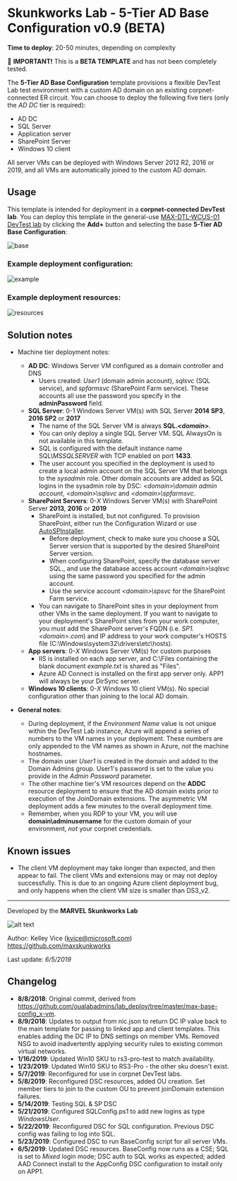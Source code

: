 ﻿# Skunkworks Lab - 5-Tier AD Base Configuration v0.9 (BETA)

**Time to deploy**: 20-50 minutes, depending on complexity

&#x1F34E; **IMPORTANT!**</span> This is a **BETA TEMPLATE** and has not been completely tested.

The **5-Tier AD Base Configuration** template provisions a flexible DevTest Lab test environment with a custom AD domain on an existing corpnet-connected ER circuit. You can choose to deploy the following five tiers (only the _AD DC_ tier is required):

+ AD DC
+ SQL Server
+ Application server
+ SharePoint Server
+ Windows 10 client

All server VMs can be deployed with Windows Server 2012 R2, 2016 or 2019, and all VMs are automatically joined to the custom AD domain.

## Usage

This template is intended for deployment in a **corpnet-connected DevTest lab**. You can deploy this template in the general-use [MAX-DTL-WCUS-01 DevTest lab](https://aka.ms/devtest1) by clicking the **Add+** button and selecting the base **5-Tier AD Base Configuration**:

![base](images/ad-base-config-base.png)

### Example deployment configuration:

![example](images/ad-base-config-example.png)

### Example deployment resources:

![resources](images/ad-base-config-resources.png)

## Solution notes

+ Machine tier deployment notes:
  + **AD DC**: Windows Server VM configured as a domain controller and DNS
    + Users created: _User1_ (domain admin account), _sqlsvc_ (SQL service), and _spfarmsvc_ (SharePoint Farm service). These accounts all use the password you specify in the **adminPassword** field.
  + **SQL Server**: 0-1 Windows Server VM(s) with SQL Server **2014 SP3**, **2016 SP2** or **2017**
    + The name of the SQL Server VM is always **SQL._\<domain>_**.
    + You can only deploy a single SQL Server VM. SQL AlwaysOn is not available in this template.
    + SQL is configured with the default instance name SQL\\_MSSQLSERVER_ with TCP enabled on port **1433**.
    + The user account you specified in the deployment is used to create a local admin account on the SQL Server VM that belongs to the _sysadmin_ role. Other domain accounts are added as SQL logins in the sysadmin role by DSC: _\<domain>\domain admin account_, _\<domain>\sqlsvc_ and _\<domain>\spfarmsvc_.
  + **SharePoint Servers**: 0-_X_ Windows Server VM(s) with SharePoint Server **2013**, **2016** or **2019**
    + SharePoint is installed, but not configured. To provision SharePoint, either run the Configuration Wizard or use [AutoSPInstaller](https://autospinstaller.com).
      + Before deployment, check to make sure you choose a SQL Server version that is supported by the desired SharePoint Server version.
      + When configuring SharePoint, specify the database server SQL.<yourdomain>, and use the database access account _\<domain>\sqlsvc_ using the same password you specified for the admin account.
      + Use the service account _\<domain>\spsvc_ for the SharePoint Farm service.
    + You can navigate to SharePoint sites in your deployment from other VMs in the same deployment. If you want to navigate to your deployment's SharePoint sites from your work computer, you must add the SharePoint server's FQDN (i.e. _SP1.\<domain>.com_) and IP address to your work computer's HOSTS file (C:\Windows\system32\drivers\etc\hosts).
  + **App servers**: 0-_X_ Windows Server VM(s) for custom purposes
    + IIS is installed on each app server, and C:\Files containing the blank document _example.txt_ is shared as "Files".
    + Azure AD Connect is installed on the first app server only. APP1 will always be your DirSync server.
  + **Windows 10 clients**: 0-_X_ Windows 10 client VM(s). No special configuration other than joining to the local AD domain.

+ **General notes**:
  + During deployment, if the _Environment Name_ value is not unique within the DevTest Lab instance, Azure will append a series of numbers to the VM names in your deployment. These numbers are only appended to the VM names as shown in Azure, _not_ the machine hostnames.
  + The domain user *User1* is created in the domain and added to the Domain Admins group. User1's password is set to the value you provide in the _Admin Password_ parameter.
  + The other machine tier's VM resources depend on the **ADDC** resource deployment to ensure that the AD domain exists prior to execution of the JoinDomain extensions. The asymmetric VM deployment adds a few minutes to the overall deployment time.
  + Remember, when you RDP to your VM, you will use **domain\adminusername** for the custom domain of your environment, _not_ your corpnet credentials.

## Known issues

+ The client VM deployment may take longer than expected, and then appear to fail. The client VMs and extensions may or may not deploy successfully. This is due to an ongoing Azure client deployment bug, and only happens when the client VM size is smaller than DS3_v2.

___
Developed by the **MARVEL Skunkworks Lab**

![alt text](images/maxskunkworkslogo-small.jpg "MAX Skunkworks")

Author: Kelley Vice (kvice@microsoft.com)  
https://github.com/maxskunkworks

Last update: _6/5/2019_

## Changelog

+ **8/8/2018**:  Original commit, derived from https://github.com/oualabadmins/lab_deploy/tree/master/max-base-config_x-vm.
+ **8/9/2018**:  Updates to output from nic.json to return DC IP value back to the main template for passing to linked app and client templates. This enables adding the DC IP to DNS settings on member VMs. Removed NSG to avoid inadvertently applying security rules to existing common virtual networks.
+ **1/16/2019**: Updated Win10 SKU to rs3-pro-test to match availability.
+ **1/23/2019**: Updated Win10 SKU to RS3-Pro - the other sku doesn't exist.
+ **5/7/2019**:  Reconfigured for use in corpnet DevTest labs.
+ **5/8/2019**:  Reconfigured DSC resources, added OU creation. Set member tiers to join to the custom OU to prevent joinDomain extension failures.
+ **5/14/2019**: Testing SQL & SP DSC
+ **5/21/2019**: Configured SQLConfig.ps1 to add new logins as type _WindowsUser_.
+ **5/22/2019**: Reconfigured DSC for SQL configuration. Previous DSC config was failing to log into SQL.
+ **5/23/2019**: Configured DSC to run BaseConfig script for all server VMs.
+ **6/5/2019**:  Updated DSC resources. BaseConfig now runs as a CSE; SQL is set to _Mixed_ login mode; DSC auth to SQL works as expected; added AAD Connect install to the AppConfig DSC configuration to install only on APP1.
